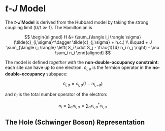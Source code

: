 # *t*-*J* Model

The ***t*-*J* Model** is derived from the Hubbard model by taking the strong coupling limit ($U / t \gg 1$). The Hamiltonian is

$$
\begin{aligned}
    H &= t\sum_{\langle i,j \rangle \sigma} 
    (\tilde{c}_{i,\sigma}^\dagger \tilde{c}_{j,\sigma} + h.c.)
    \\ &\quad 
    + J \sum_{\langle i,j \rangle} \left(
        S_i \cdot S_j - \frac{1}{4} n_i n_j
    \right)
    - \mu \sum_i n_i
\end{aligned}
$$

The model is defined *together with* the **non-double-occupancy constraint**: each site can have up to one electron. $\tilde{c}_{i,\sigma}$ is the fermion operator in the **no-double-occupancy** subspace:

$$
\tilde{c}_{i,\sigma}  = c_{i,\sigma} (1 - n_{i, -\sigma})
$$

and $n_i$ is the total number operator of the electron:

$$
n_i = \sum_\sigma n_{i,\sigma}
= \sum_\sigma c_{i,\sigma}^\dagger c_{i,\sigma}
$$

## The Hole (Schwinger Boson) Representation

